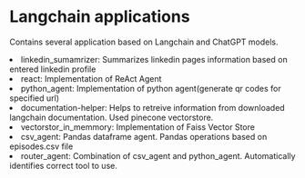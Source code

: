 # Langchain applications
Contains several application based on Langchain and ChatGPT models.

<li>linkedin_sumamrizer:
  Summarizes linkedin pages information based on entered linkedin profile

<li>react:
  Implementation of ReAct Agent 

<li>python_agent:
  Implementation of python agent(generate qr codes for specified url)

<li>documentation-helper:
  Helps to retreive information from downloaded langchain documentation. Used pinecone vectorstore.

<li>vectorstor_in_memmory:
  Implementation of Faiss Vector Store

<li>csv_agent:
  Pandas dataframe agent. Pandas operations based on episodes.csv file

<li>router_agent:
  Combination of csv_agent and python_agent. Automatically identifies correct tool to use.
